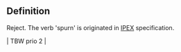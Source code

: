 ## Definition
Reject. The verb 'spurn' is originated in [IPEX](IPEX) specification.

| TBW prio 2 | 